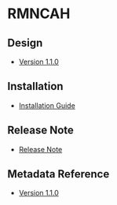 # RMNCAH

## Design

- [Version 1.1.0](#rmncah-agg-design)

## Installation

- [Installation Guide](#rmncah-agg-installation)

## Release Note

- [Release Note](#rmncah-agg-release-note)

## Metadata Reference

- [Version 1.1.0]()
